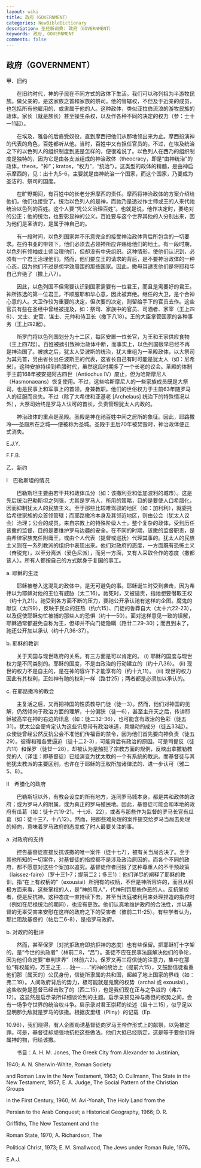 ```yaml
---
layout: wiki
title: 政府（GOVERNMENT）
categories: NewBibleDictionary
description: 圣经新词典: 政府（GOVERNMENT）
keywords: 政府, GOVERNMENT
comments: false
---
```


## 政府（GOVERNMENT）

甲、旧约

　　在旧约时代，神的子民在不同方式的政体下生活。我们可以称列祖为半游牧民族。做父亲的，是这家族之首和家族的祭司。他的管辖权，不但及于近亲的成员，也包括所有他雇用的、或隶属于他的人。这种政体，类似亚拉伯流浪的游牧民族的政体。家长（就是族长）甚至操生杀权，以及作各种不同的决定的权力（参：士十一11起）。

　　在埃及，雅各的后裔受奴役，直到摩西把他们从那地领出来为止。摩西扮演神的代表的角色，百姓都听从他。当时，百姓中又有担任官员的。不过，在埃及统治之下的以色列人的组织制度到底是怎样的，便很难说了。以色列人在西乃的组织制度是独特的，因为它是由各支派组成的神治政体（theocracy，即是“由神统治”的政体，theos，“神”；kratos，“权力”，“统治”）。这类型的政体的精髓，是由神启示摩西的，见：出十九5-6，主要就是由神统治一个国家，而这个国家，乃要成为圣洁的、祭司的国度。

　　在旷野期间，有百姓中的长老分担摩西的责任。摩西将神治政体的方案介绍给他们，他们也接受了。统治以色列人的是神，而祂乃是透过作士师或王的人来代祂统治以色列的百姓。这个人要“凭公义治理百姓”。也就是说，他作决定时，要绝对的公正；他的统治，也要彰显神的公义。百姓要与这个世界其他的人分别出来，因为他们是圣洁的，是属于神自己的。

　　有一段时间，以色列国家并不乐意完全的接受神治政体背后所包含的一切要求。在约书亚的带领下，他们必须去占领神所应许赐给他们的地土。有一段时期，以色列有领袖或士师治理他们，但却没有中央组织。这种情形，使他们认识到，必须有一个君王治理他们。然而，他们要立王的请求的背后，是不要神治政体的一种心态，因为他们不过是想学效周围的那些国家。因此，撒母耳谴责他们是将耶和华自己弃绝了（撒上八7）。

　　因此，以色列国不但需要认识到国家需要有一位君王，而且是需要好的君王。神所拣选的第一位君王，不顺服耶和华心意，因此被弃绝。继任的大卫，是个合神心意的人。大卫作较为重要的决定，但次要的决定，则留给手下的官员去作。这些官员有些在圣经中曾经被提及，如：祭司、家族中的官员、司酒者、家宰（王上四6）、文士、史官、谋士、元帅和侍卫长（撒下八18）。王的大臣掌管国家的各种事务（王上四2起）。

　　所罗门将以色列国划分为十二区，每区安置一位长官，为王和王家供应食物（王上四7起）。百姓被掳引致神治政体中断，而事实上，以色列国很早已经不再是神治国了。被掳之后，犹太人受波斯的统治，犹大重组为一圣殿政体，以大祭司为其元首，另由省长出任波斯王的代表，这省长自己有时可能是犹太人（如：尼希米）。这种安排持续到希腊时代，虽然这段时期多了一个长老的议会。圣殿的体制于主前168年被安提阿古四世（Antiochus IV）废止，但为哈斯摩尼人（Hasmonaeans）恢复使用。不过，这些哈斯摩尼人的一些家族成员既是大祭司，也是民事上和军事上的首领，身兼教职。他们的世俗权力于主前63年随罗马人的征服而丧失。不过（除了大希律和亚基老 [Archelaus] 统治下的特殊情况以外），大祭司始终是罗马人认可的首长，负责管理犹太人内政的。

　　神治政体的重点是圣殿。圣殿是神在祂百姓中间之居所的象征。因此，耶路撒冷──圣殿所在之城──便被称为圣城。圣殿于主后70年被焚毁时，神治政体便正式消失。

E.J.Y.

F.F.B.

乙、新约

Ⅰ　巴勒斯坦的情况

　　巴勒斯坦主要由若干共和政体瓜分（如：该撒利亚和低加波利的城市）。这是先后统治巴勒斯坦之列强，尤其是罗马人，所用的策略，目的是要使人口希腊化，因而抑制犹太人的民族主义。至于那些比较难驾驭的地区（如：加利利），就委托给希律家族的众首领管辖；而耶路撒冷本身及其邻近地区，则由公会（犹太人议会）治理；公会的成员，来自宗教上的特殊阶级人士。整个复杂的政体，受到历任该撒的监督，目的是要维护罗马边疆的安全。在不同的时期，该撒的监督职责，是由希律家族充任附庸王，或由个人代表（提督或巡抚）代理其事的。犹太人的民族主义则在一系列教派的组织中表现出来。他们对政府的态度，一方面既有恐怖主义（奋锐党），以至分离派（爱色尼派），而另一方面，又有人采取合作的态度（撒都该人）。所有人都按自己的方式献身于复国的事工。

a. 耶稣的生涯

　　耶稣被卷入这混乱的政体中，是无可避免的事。耶稣诞生时受到袭击，因为希律以为耶稣对他的王位有威胁（太二16）。祂死时，又被谴责，指祂想要僭取王权（约十九21）。祂受到各方面不断的压力，要祂公开承认祂有这样的企图。魔鬼的献议（太四9），反映于民众的狂热（约六15）、门徒的鲁莽自大（太十六22-23），以及促使耶稣匆忙被捕的那些人的恐惧（约十一50）。面对这样意见一致的误解，耶稣通常都避免自称为王，但却并不向门徒隐瞒（路廿二29-30）；而且到末了，祂还公开加以承认（约十八36-37）。

b. 耶稣的教训

　　关于天国与现世政府的关系，有三方面是可以肯定的。 (i) 耶稣的国度与现世权力是不同类别的。耶稣的国度，不是由政治的行动建立的（约十八36）。 (ii) 现世的权力不是自主的，是在神的容许下才能享有的（约十九11）。 (iii) 现世的权力因此有其权利，正如神有祂的权利一样（路廿25）；两者都是必须加以承认的。

c. 在耶路撒冷的教会

　　主复活之后，又再把神国的性质教导门徒（徒一3）。然而，他们对神国的见解，仍然倾向于政治方面的理解，十分偏狭（徒一6），甚至主升天之后，传讲耶稣被高举在神的右边的讯息（如：徒二32-36），也可能含有政治的色彩（徒五31）。犹太公会便肯定认为这些讯息带有政治味道，具煽动的成分（徒五33起）。众使徒曾经公然反抗公会不准他们传福音的禁令，因为他们首先要向神负责（徒五29）。彼得和雅各受逼迫（徒十二2-3），可能背后有政治的原因。可是司提反（徒六11）和保罗（徒廿一28），却被认为是触犯了宗教方面的规例，反映出拿撒勒教党的人〔译注：即基督徒〕已经演变为犹太教的一个有系统的教派。而基督徒与其他犹太教派的主要区别，也许在于耶稣的王权所加诸律法的、进一步认可（雅二5、8）。

Ⅱ　希腊化的政府

　　巴勒斯坦以外，有教会设立的所有地方，连同罗马城本身，都是共和政体的政府；或为罗马人的附属，或为真正的罗马殖民地。因此，基督徒可能会和本地的政府有瓜葛（如：徒十六19-21，十七6、22），或者与那些作为监督的罗马长官有瓜葛（如：徒十三7，十八12）。然而，把那些难处理的案件提交给罗马当局去处理的倾向，意味着罗马政府的态度成了时人最要关注的事。

a. 对政府的支持

　　控告基督徒直接反抗该撒的唯一案件（徒十七7），被有关当局否决了。至于其他所知的一切案件，对基督徒的指控都不是涉及政治原因的，而各个不同的政府，都不愿意对这些个案加以追究。基督徒作者回报了这种尊重人的不干预政策（laissez-faire）（罗十三1-7；提前二2；多三1）：他们详尽的阐释了耶稣的教训，指“在上有权柄的”（exousiai）所拥有的权柄，不但是神所容许的，而且从积极方面来看，这些掌权的人，是“神的用人”，代神刑罚那些作恶的人。反抗掌权者，便是反抗神。这种态度一直持续下去，甚至当法庭被利用来处理捏造的指控时（例如在尼禄统治的期间），也没有更改。他们认真地维护政府的合法性，并以基督的无辜受害来安慰在这样的政府之下的受害者（彼前二11-25）。有些学者认为，那拦阻敌基督的（帖后二6-8），是指罗马政府。

b. 对政府的批评

　　然而，甚至保罗〔对抗拒政府即抗拒神的态度〕也有些保留。把耶稣钉十字架的，是“今世的执政者”（林前二8，“吕”）。圣徒不应在民事法庭解决他们的争论，因为他们命定要“审判世界”（林前六2）。保罗又再三将信徒的注意力，集中在那位“有权能的，万王之王……独一……”的神的统治上（提前六15），又鼓励信徒看重他们那〔属天的〕公民身份，信徒所隶属的共和国，超越了地上国家的界线（如：弗二19）。人间政府背后的势力，极可能就是鬼魔的权势（archai 或 exousiai），这些权势是基督已经击败了的（西二15），也是我们现在正与之争战的（弗六12）。这显然是启示录所详细谈论到的主题。启示录预见神与撒但的权势之间，会有一场争夺世界的统治权斗争。启示录对君王崇拜的论述（启十三15），似乎足以显明那仇敌就是罗马的该撒。根据皮里纽（Pliny）的记载（Ep.

10.96），我们晓得，有人企图劝诱基督徒向罗马王帝作形式上的献祭，以免被定罪。可是，基督徒却顽强地抗拒这些做法。他们大抵已经断定，这是等于要他们将属神的物，归给该撒。

　　书目：A. H. M. Jones, The Greek City from Alexander to Justinian,

1940; A. N. Sherwin-White, Roman Society

and Roman Law in the New Testament, 1963; O. Cullmann, The State in the New Testament, 1957; E. A. Judge, The Social Pattern of the Christian Groups

in the First Century, 1960; M. Avi-Yonah, The Holy Land from the

Persian to the Arab Conquest; a Historical Geography, 1966; D. R.

Griffiths, The New Testament and the

Roman State, 1970; A. Richardson, The

Political Christ, 1973; E. M. Smallwood, The Jews under Roman Rule, 1976。

E.A.J.








